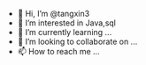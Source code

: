 - 👋 Hi, I’m @tangxin3
- 👀 I’m interested in Java,sql
- 🌱 I’m currently learning ...
- 💞️ I’m looking to collaborate on ...
- 📫 How to reach me ...

<!---
tangxin3/tangxin3 is a ✨ special ✨ repository because its `README.md` (this file) appears on your GitHub profile.
You can click the Preview link to take a look at your changes.
--->
